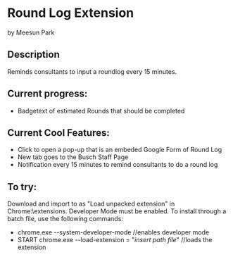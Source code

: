 # Round Log Extension
by Meesun Park

## Description
Reminds consultants to input a roundlog every 15 minutes.

## Current progress:
* Badgetext of estimated Rounds that should be completed

## Current Cool Features:
* Click to open a pop-up that is an embeded Google Form of Round Log
* New tab goes to the Busch Staff Page
* Notification every 15 minutes to remind consultants to do a round log

## To try:
Download and import to as "Load unpacked extension" in Chrome:\\extensions. Developer Mode must be enabled.
To install through a batch file, use the following commands:
* chrome.exe --system-developer-mode //enables developer mode
* START chrome.exe --load-extension = "*insert path file*" //loads the extension
